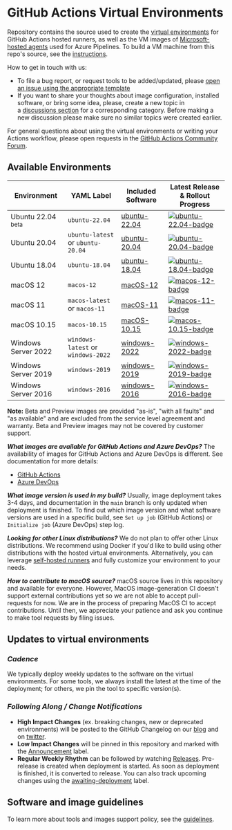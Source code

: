 # GitHub Actions Virtual Environments

Repository contains the source used to create the [virtual environments](https://help.github.com/en/actions/reference/virtual-environments-for-github-hosted-runners) for GitHub Actions hosted runners, as well as the VM images of [Microsoft-hosted agents](https://docs.microsoft.com/en-us/azure/devops/pipelines/agents/hosted?view=azure-devops#use-a-microsoft-hosted-agent) used for Azure Pipelines.
To build a VM machine from this repo's source, see the [instructions](docs/create-image-and-azure-resources.md).

How to get in touch with us:

- To file a bug report, or request tools to be added/updated, please [open an issue using the appropriate template](https://github.com/actions/virtual-environments/issues/new/choose)
- If you want to share your thoughts about image configuration, installed software, or bring some idea, please, create a new topic in a [discussions section](https://github.com/actions/virtual-environments/discussions) for a corresponding category. Before making a new discussion please make sure no similar topics were created earlier.

For general questions about using the virtual environments or writing your Actions workflow, please open requests in the [GitHub Actions Community Forum](https://github.community/c/github-actions/41).

## Available Environments

| Environment                  | YAML Label                         | Included Software | Latest Release & Rollout Progress                                |
| ---------------------------- | ---------------------------------- | ----------------- | ---------------------------------------------------------------- |
| Ubuntu 22.04 <sup>beta</sup> | `ubuntu-22.04`                     | [ubuntu-22.04]    | [![ubuntu-22.04-badge][ubuntu-22.04-badge]][ubuntu-22.04-status] |
| Ubuntu 20.04                 | `ubuntu-latest` or `ubuntu-20.04`  | [ubuntu-20.04]    | [![ubuntu-20.04-badge][ubuntu-20.04-badge]][ubuntu-20.04-status] |
| Ubuntu 18.04                 | `ubuntu-18.04`                     | [ubuntu-18.04]    | [![ubuntu-18.04-badge][ubuntu-18.04-badge]][ubuntu-18.04-status] |
| macOS 12                     | `macos-12`                         | [macOS-12]        | [![macos-12-badge][macos-12-badge]][macos-12-status]             |
| macOS 11                     | `macos-latest` or `macos-11`       | [macOS-11]        | [![macos-11-badge][macos-11-badge]][macos-11-status]             |
| macOS 10.15                  | `macos-10.15`                      | [macOS-10.15]     | [![macos-10.15-badge][macos-10.15-badge]][macos-10.15-status]    |
| Windows Server 2022          | `windows-latest` or `windows-2022` | [windows-2022]    | [![windows-2022-badge][windows-2022-badge]][windows-2022-status] |
| Windows Server 2019          | `windows-2019`                     | [windows-2019]    | [![windows-2019-badge][windows-2019-badge]][windows-2019-status] |
| Windows Server 2016          | `windows-2016`                     | [windows-2016]    | [![windows-2016-badge][windows-2016-badge]][windows-2016-status] |

**Note:** Beta and Preview images are provided "as-is", "with all faults" and "as available" and are excluded from the service level agreement and warranty. Beta and Preview images may not be covered by customer support.

**_What images are available for GitHub Actions and Azure DevOps?_**
The availability of images for GitHub Actions and Azure DevOps is different. See documentation for more details:

- [GitHub Actions](https://docs.github.com/en/free-pro-team@latest/actions/reference/specifications-for-github-hosted-runners#supported-runners-and-hardware-resources)
- [Azure DevOps](https://docs.microsoft.com/en-us/azure/devops/pipelines/agents/hosted?view=azure-devops&tabs=yaml#software)

**_What image version is used in my build?_** Usually, image deployment takes 3-4 days, and documentation in the `main` branch is only updated when deployment is finished. To find out which image version and what software versions are used in a specific build, see `Set up job` (GitHub Actions) or `Initialize job` (Azure DevOps) step log.

**_Looking for other Linux distributions?_** We do not plan to offer other Linux distributions. We recommend using Docker if you'd like to build using other distributions with the hosted virtual environments. Alternatively, you can leverage [self-hosted runners] and fully customize your environment to your needs.

**_How to contribute to macOS source?_** macOS source lives in this repository and available for everyone. However, MacOS image-generation CI doesn't support external contributions yet so we are not able to accept pull-requests for now.
We are in the process of preparing MacOS CI to accept contributions. Until then, we appreciate your patience and ask you continue to make tool requests by filing issues.

## Updates to virtual environments

### _Cadence_

We typically deploy weekly updates to the software on the virtual environments.
For some tools, we always install the latest at the time of the deployment; for others,
we pin the tool to specific version(s).

### _Following Along / Change Notifications_

- **High Impact Changes** (ex. breaking changes, new or deprecated environments) will be posted to the GitHub Changelog on our [blog](https://github.blog/changelog/) and on [twitter](https://twitter.com/GHchangelog).
- **Low Impact Changes** will be pinned in this repository and marked with the [Announcement](https://github.com/actions/virtual-environments/labels/Announcement) label.
- **Regular Weekly Rhythm** can be followed by watching [Releases](https://github.com/actions/virtual-environments/releases). Pre-release is created when deployment is started. As soon as deployment is finished, it is converted to release.
  You can also track upcoming changes using the [awaiting-deployment](https://github.com/actions/virtual-environments/labels/awaiting-deployment) label.

[ubuntu-22.04]: https://github.com/actions/virtual-environments/blob/main/images/linux/Ubuntu2204-Readme.md
[ubuntu-22.04-badge]: https://actionvirtualenvironmentsstatus.azurewebsites.net/api/status?imageName=ubuntu22&badge=1
[ubuntu-22.04-status]: https://actionvirtualenvironmentsstatus.azurewebsites.net/api/status?imageName=ubuntu22&redirect=1
[ubuntu-20.04]: https://github.com/actions/virtual-environments/blob/main/images/linux/Ubuntu2004-README.md
[ubuntu-20.04-badge]: https://actionvirtualenvironmentsstatus.azurewebsites.net/api/status?imageName=ubuntu20&badge=1
[ubuntu-20.04-status]: https://actionvirtualenvironmentsstatus.azurewebsites.net/api/status?imageName=ubuntu20&redirect=1
[ubuntu-18.04]: https://github.com/actions/virtual-environments/blob/main/images/linux/Ubuntu1804-README.md
[ubuntu-18.04-badge]: https://actionvirtualenvironmentsstatus.azurewebsites.net/api/status?imageName=ubuntu18&badge=1
[ubuntu-18.04-status]: https://actionvirtualenvironmentsstatus.azurewebsites.net/api/status?imageName=ubuntu18&redirect=1
[windows-2022]: https://github.com/actions/virtual-environments/blob/main/images/win/Windows2022-Readme.md
[windows-2022-badge]: https://actionvirtualenvironmentsstatus.azurewebsites.net/api/status?imageName=windows-2022&badge=1
[windows-2022-status]: https://actionvirtualenvironmentsstatus.azurewebsites.net/api/status?imageName=windows-2022&redirect=1
[windows-2019]: https://github.com/actions/virtual-environments/blob/main/images/win/Windows2019-Readme.md
[windows-2019-badge]: https://actionvirtualenvironmentsstatus.azurewebsites.net/api/status?imageName=windows-2019&badge=1
[windows-2019-status]: https://actionvirtualenvironmentsstatus.azurewebsites.net/api/status?imageName=windows-2019&redirect=1
[windows-2016]: https://github.com/actions/virtual-environments/blob/main/images/win/Windows2016-Readme.md
[windows-2016-badge]: https://actionvirtualenvironmentsstatus.azurewebsites.net/api/status?imageName=windows-2016&badge=1
[windows-2016-status]: https://actionvirtualenvironmentsstatus.azurewebsites.net/api/status?imageName=windows-2016&redirect=1
[macos-12]: https://github.com/actions/virtual-environments/blob/main/images/macos/macos-11-Readme.md
[macos-12-badge]: https://actionvirtualenvironmentsstatus.azurewebsites.net/api/status?imageName=macos-12&badge=1
[macos-12-status]: https://actionvirtualenvironmentsstatus.azurewebsites.net/api/status?imageName=macos-12&redirect=1
[macos-11]: https://github.com/actions/virtual-environments/blob/main/images/macos/macos-11-Readme.md
[macos-11-badge]: https://actionvirtualenvironmentsstatus.azurewebsites.net/api/status?imageName=macos-11&badge=1
[macos-11-status]: https://actionvirtualenvironmentsstatus.azurewebsites.net/api/status?imageName=macos-11&redirect=1
[macos-10.15]: https://github.com/actions/virtual-environments/blob/main/images/macos/macos-10.15-Readme.md
[macos-10.15-badge]: https://actionvirtualenvironmentsstatus.azurewebsites.net/api/status?imageName=macos-10.15&badge=1
[macos-10.15-status]: https://actionvirtualenvironmentsstatus.azurewebsites.net/api/status?imageName=macos-10.15&redirect=1
[self-hosted runners]: https://help.github.com/en/actions/hosting-your-own-runners

## Software and image guidelines

To learn more about tools and images support policy, see the [guidelines](./docs/software-and-images-guidelines.md).
